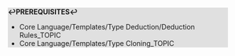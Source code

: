 <div style="margin:2em; background-color: #e0e0e0;">

<strong>↩PREREQUISITES↩</strong>

 * Core Language/Templates/Type Deduction/Deduction Rules_TOPIC
 * Core Language/Templates/Type Cloning_TOPIC

</div>


